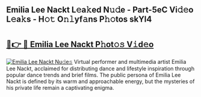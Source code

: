 ## Emilia Lee Nackt L𝚎a𝚔ed N𝚞𝚍e - Part-5eC Vi𝚍𝚎o L𝚎a𝚔s - H𝚘𝚝 O𝚗𝚕yf𝚊ns P𝚑𝚘tos skYl4

# <h2><a href="http://kfbri2.oniu.top/?m=Emilia+Lee+Nackt">🔗👉 🔴 Emilia Lee Nackt P𝚑ot𝚘𝚜 V𝚒d𝚎o</a></h2>

[![Emilia Lee Nackt Nu𝚍e𝚜](https://i.imgur.com/0qMVB7G.gif)](http://kfbri2.oniu.top/?m=Emilia+Lee+Nackt)
Virtual performer and multimedia artist Emilia Lee Nackt, acclaimed for distributing dance and lifestyle inspiration through popular dance trends and brief films. The public persona of Emilia Lee Nackt is defined by its warm and approachable energy, but the mysteries of his private life remain a captivating enigma.  
